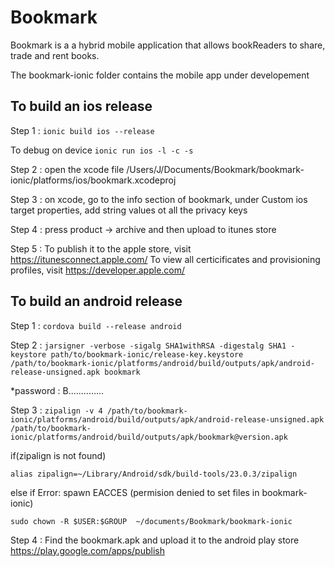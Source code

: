 # Bookmark
Bookmark is a a hybrid mobile application that allows bookReaders to share, trade and rent books.

The bookmark-ionic folder contains the mobile app under developement 

## To build an ios release

Step 1 : `ionic build ios --release` 

To debug on device `ionic run ios -l -c -s`

Step 2 : open the xcode file /Users/J/Documents/Bookmark/bookmark-ionic/platforms/ios/bookmark.xcodeproj

Step 3 : on xcode, go to the info section of bookmark, under Custom ios target properties, add string values ot all the privacy keys

Step 4 : press product -> archive and then upload to itunes store

Step 5 : To publish it to the apple store, visit https://itunesconnect.apple.com/ To view all certicificates and provisioning profiles, visit https://developer.apple.com/


## To build an android release

Step 1 : `cordova build --release android`

Step 2 : `jarsigner -verbose -sigalg SHA1withRSA -digestalg SHA1 -keystore path/to/bookmark-ionic/release-key.keystore /path/to/bookmark-ionic/platforms/android/build/outputs/apk/android-release-unsigned.apk bookmark`

*password : B..............

Step 3 : 
`zipalign -v 4 /path/to/bookmark-ionic/platforms/android/build/outputs/apk/android-release-unsigned.apk /path/to/bookmark-ionic/platforms/android/build/outputs/apk/bookmark@version.apk`

if(zipalign is not found)

`alias zipalign=~/Library/Android/sdk/build-tools/23.0.3/zipalign`
	
else if Error: spawn EACCES (permision denied to set files in bookmark-ionic)

`sudo chown -R $USER:$GROUP  ~/documents/Bookmark/bookmark-ionic`
	
Step 4 : Find the bookmark.apk and upload it to the android play store https://play.google.com/apps/publish
